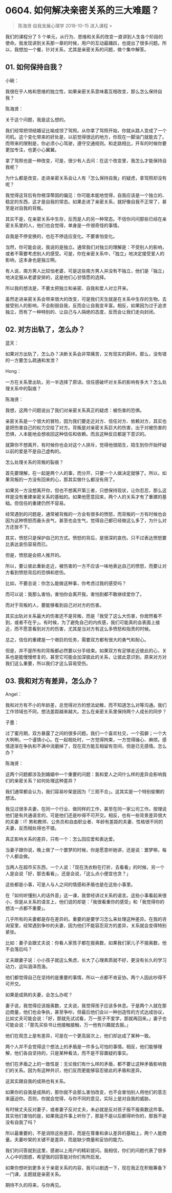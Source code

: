 # 0604. 如何解决亲密关系的三大难题？
> 陈海贤·自我发展心理学
2018-10-15
进入课程 >

我们的课程分了 5 个单元，从行为、思维和关系的改变一直讲到人生各个阶段的使命。我发现讲到关系那一章的时候，用户的互动最踊跃，也提出了很多问题。所以，我想加一个餐，针对关系，尤其是亲密关系的问题，做个集中解答。

## 01. 如何保持自我？

小碗：

我很在乎人格和思维的独立性，如果亲密关系意味着互相改变，那么怎么保持自我？

陈海贤：

关于这个问题，我是这么想的。

我们经常把领结婚证比喻成领了驾照。从你拿了驾照开始，你就从路人变成了一个司机。这个变化带来的好处是，以前觉得很远的地方，你现在一脚油门就能去了。而带来的限制是，你必须小心驾驶，遵守交通规则。和走路相比，开车的时候你要更加专注，也更小心翼翼。

拿了驾照也是一种改变，可是，很少有人去问：在这个改变里，我怎么才能保持自我呢？

为什么都是改变，走进亲密关系会让人有「怎么保持自我」的疑虑，拿驾照却没有呢？

我觉得这背后有你根深蒂固的偏见：你可能本能地觉得，自我应该是一个独立的、稳定的东西，这才是自我的常态。如果走进了亲密关系，就好像自我不正常了，甚至是对自我的背叛。

其实不是，在亲密关系中生存，反而是人的另一种常态。不信你问问那些已经在亲密关系里的人，他们也会觉得，单身是一件很奇怪的事情。

自我是不停变换的，也在不停适应变化。不要害怕变化。

当然，你可能会说，我说的是独立。通常我们对独立的理解是：不受别人的影响，或者不需要考虑别人的感受。可是，你在亲密关系中，「独立」地决定接受爱人的影响，这本身也是独立啊。

有人说，南方男人比较怕老婆，可是这些南方男人并没有不独立，他们是「独立」地决定服从老婆安排的，这是他们心甘情愿的选择。

所以我的想法是，不要太把独立和亲密、自我和爱人对立开来。

虽然走进亲密关系会带来很大的改变，可是我们天生就是在关系中生存的生物。去接受别人的影响，不会削弱自我，反而会让自我变丰富。相反，如果因为过于追求独立，而有了一种特别的、让自己与人隔绝的态度，反而会让我们走向封闭。

## 02. 对方出轨了，怎么办？

蓝天：

如果对方出轨了，怎么办？决断关系会非常痛苦，又有现实的羁绊。那么，没有错的一方要怎么疏通和发泄？

Hong：

一方在关系里出轨，另一半选择了原谅。信任感破坏对关系的影响有多大？怎么处理关系中的裂痕？

陈海贤：

我想，这两个问题说出了我们对亲密关系真正的疑虑：被伤害的恐惧。

亲密关系是一个很大的冒险，因为我们要走近对方、信任对方、依赖对方，其实也是把伤害自己的权力交给了对方。背叛是对亲密关系巨大的伤害，出于对被伤害的恐惧，人本能地会想收回这种信任和依赖。而且这种反应都是下意识的。

就算你不想离开，有时候你也会对这个人排斥，觉得他很陌生，陌生到你开始怀疑以前的爱是不是自己虚构的。

怎么处理关系的背叛的裂痕？

首先要理解，在一起是两个人的事，而分开，只要一个人做决定就够了。所以，如果背叛的一方没有回来的心，那其实做什么都没有用了。

如果另一方没想离开你，但也不想离开第三者，只想保持现状，让你忍忍，那么这样是没有重建亲密关系的基础的。如果他愿意回来，两个人的关系才有了重建的基础。但信任的重建仍然不容易。

经常遇到的问题是，通常被背叛的一方会有很多的愤怒，而背叛的一方有时候也会因为这种愤怒而垂头丧气，甚至也会生气，觉得自己都已经做这么多了，为什么对方还放不下。

其实，愤怒只是保护自己的方式。愤怒的背后，是很深的哀伤。只不过表达愤怒要比表达哀伤容易而已。

但是，愤怒是会把人推开的。

所以，要让彼此重新走近，被伤害的一方不应该一味地表达自己的愤怒，而要让对方看到愤怒背后的恐惧和悲伤。

比如，不要总说：你怎么能做这种事，你考虑过我的感受吗？

而可以说：我那么害怕，害怕你会离开我，害怕到都不敢继续爱你了。

而对于背叛的人，要能够看到自己对对方的伤害。

其实出轨对关系最大的伤害还不是背叛，而是「我受了这么大伤害，你居然看不到，或者不在乎」。有时候，为了避免自己的内疚感，我们可能真的会表面上接近，而不愿意看到对方的伤害，尤其是当对方有这么多愤怒和指责的时候。

总之，信任的重建是一个艰巨的任务，需要双方都有很大的勇气和耐心。

但是，并不是所有的背叛都必然要以分手结束。如果双方有足够走近彼此的心，关系也是能慢慢修复的，甚至它可能会加深彼此的关系，让彼此意识到，原来对方对我们这么重要，所以我们才这么容易受伤。

## 03. 我和对方有差异，怎么办？

Angel：

我和对方有不小的年龄差，总觉得对方的想法幼稚，而不知道怎么对等沟通。我们工作领域也不同，想法差距越来越大。怎么在亲密关系里保持两个人成长的同步？

子墨：

过了蜜月期，双方暴露了之间的很多问题。我们一个喜欢社交，一个孤僻；一个大大咧咧，一个谨慎小心。在一起相处时，一方觉得拘束，一方觉得操心、麻烦。感情逐渐在争执和不满中消磨掉了，现在双方能互相留有空间，但是已无感情。怎么办？ 

陈海贤：

这两个问题都涉及到婚姻中一个重要的问题：我和爱人之间什么样的差异会影响我们的亲密关系？如何处理这种差异？

我们通常都会认为，我们容易吵架是因为「三观不合」。这其实是一个特别偷懒的想法。

我见过很多夫妻，在同一个行业、做同样的工作，甚至在同一家公司工作。按理说他们是有共通语言的，可是他们还是吵得不可开交。相反，也有一些背景差异很大的夫妻：IT 男和教师、公务员和自由职业者、年龄有差距的夫妻、性格很不同的夫妻，反而相处得也不错。

真正影响关系的差异，只有一个：怎么回应爱和表达爱。

当妻子跟你说，晚上做了一个噩梦的时候，你是愿意听她讲，还是说：噩梦嘛，每个人都会做。

当两人在超市买东西，一个人说：「现在洗衣粉在打折，去看看」的时候，另一个人是会说「好，那去看看」，还是会说，「这么点小便宜也贪？」

这些都是小事，可是人与人之间的情感和矛盾也是在这些小事里。

在「如何听懂别人的话外音」这一课，我曾经讲过关系的语言。这些小事看起来很小，但是从关系的语言上，他们说的却是：「我很看重你的感受」和「我觉得你的想法一点都不重要」。

几乎所有的夫妻都是存在差异的。重要的是要学习怎么来处理这种差异。在我的咨询室里，经常遇到争吵的夫妻，因为他们不能容忍双方的差异，关系就会变得特别紧张。

比如：妻子会跟丈夫说：你看人家孩子都在报奥数，如果我们家儿子不报奥数，他不会落后吗？

丈夫跟妻子说：小小孩子就这么焦虑，长大了心理素质就不好，更没有长久的学习动力，这叫涸泽而渔。

他们都觉得自己在坚持的是重要的事情，所以一点都不肯妥协。两个人因此吵得不可开交。

如果是成熟的夫妻，会怎么办呢？

妻子说，我觉得应该报奥数，丈夫说，我觉得孩子应该多休息。于是两个人就在那边商量，他们也会争执，甚至争吵。但最后他们会以一种创造性的方式达成协议，比如丈夫可能会说：「好，那就先试试看，万一孩子不爱学，那就再回来。」妻子也可能会说：「那先买些书让他接触接触，万一他有兴趣就去报。」

他们在观念上是有差异，可是在一个更高层次上，他们却达成了某种一致。

两个人并不会觉得这个想法上的矛盾是一件多么可怕的事情。相反，他们能够理解，他们各自坚持的，只是某种看法，而不是不容置疑的事实。

他们在矛盾之上的一致性是：无论我们有什么样的矛盾，都不要让这种矛盾影响我们的关系。因为有这种共识，他们反而更能够容忍彼此的矛盾和差异。

这其实跟自我的成熟也有关系。

如果你的自我是成熟的，那你就不会那么害怕改变，也不会害怕别人用他们的意志来逼迫你。否则，你就会觉得，与你不同的意见，实际上是对自我的威胁。

有时候丈夫反对妻子，或者妻子反对丈夫，未必就是反对孩子报不报奥数这件事。其实他们害怕的是，如果我这件事上听你了，那是不是以后都得听你的，那我不是没有自我了吗？

所以最重要的，不是消除这些差异，而是在尊重和承认差异的基础上，两个人能商量。夫妻吵架的关键不是差异，而是缺少商量和妥协的能力。

我们的问答就到这里，感谢以上用户的精彩提问。我相信，你们的问题代表了很多人心中的困惑，希望我的回答能对你们有所启发。

如果你想听到更多关于亲密关系的内容，我可以剧透一下，现在我正在积极筹备下一门课，主题就是亲密关系。

期待不久的将来，与你再见。




